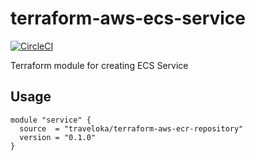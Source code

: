 # terraform-aws-ecs-service
[![CircleCI](https://circleci.com/gh/traveloka/terraform-aws-ecr-repository/tree/master.svg?style=svg)](https://circleci.com/gh/traveloka/terraform-aws-ecr-repository/tree/master)

Terraform module for creating ECS Service

## Usage
```hcl
module "service" {
  source  = "traveloka/terraform-aws-ecr-repository"
  version = "0.1.0"
}
```
